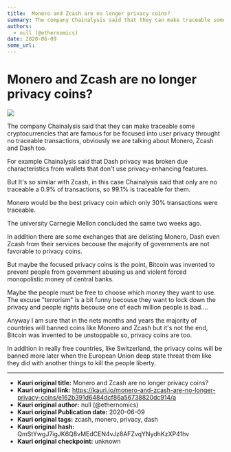 ```yaml
---
title:  Monero and Zcash are no longer privacy coins?
summary: The company Chainalysis said that they can make traceable some cryptocurrencies that are famous for be focused into user privacy throught no traceable transacti
authors:
  - null (@ethernomics)
date: 2020-06-09
some_url: 
---
```


#  Monero and Zcash are no longer privacy coins?


![](https://ipfs.infura.io/ipfs/QmQJK6tDtyYyXhX54wSUsdb9ZRYJTkZJ2RhzaegjfExfuB)

The company Chainalysis said that they can make traceable some cryptocurrencies that are famous for be focused into user privacy throught no traceable transactions, obviously we are talking about Monero, Zcash and Dash too.

For example Chainalysis said that Dash privacy was broken due characteristics from wallets that don't use privacy-enhancing features.

But It's so similar with Zcash, in this case Chainalysis said that only are no traceable a 0.9% of transactions, so 99.1% is traceable for them.

Monero would be the best privacy coin which only 30% transactions were traceable.

The university Carnegie Mellon concluded the same two weeks ago.

In addition there are some exchanges that are delisting Monero, Dash even Zcash from their services becouse the majority of governments are not favorable to privacy coins.

But maybe the focused privacy coins is the point, Bitcoin was invented to prevent people from government abusing us and violent forced monopolistic money of central banks.

Maybe the people must be free to choose which money they want to use. The excuse "terrorism" is a bit funny becouse they want to lock down the privacy and people rights becouse one of each million people is bad....

Anyway I am sure that in the nets months and years the majority of countries will banned coins like Monero and Zcash but it's not the end, Bitcoin was invented to be unstoppable so, privacy coins are too.

In addition in really free countries, like Switzerland, the privacy coins will be banned more later when the European Union deep state threat them like they did with another things to kill the people liberty.





---

- **Kauri original title:**  Monero and Zcash are no longer privacy coins?
- **Kauri original link:** https://kauri.io/monero-and-zcash-are-no-longer-privacy-coins/e162b391d6484dcf86a56738820dc914/a
- **Kauri original author:** null (@ethernomics)
- **Kauri original Publication date:** 2020-06-09
- **Kauri original tags:** zcash, monero, privacy, dash
- **Kauri original hash:** QmStYwgJ7igJK6Q8vMEdCEN4vJz8AFZvqYNydhKzXP41hv
- **Kauri original checkpoint:** unknown



